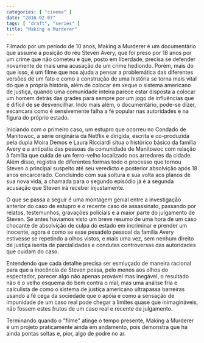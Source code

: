 ```yaml
---
categories: [ "cinema" ]
date: "2016-02-07"
tags: [ "draft", "series" ]
title: "Making a Murderer"
---
```

Filmado por um período de 10 anos, Making a Murderer é um documentário
que assume a posição do réu Steven Avery, que foi preso por 18 anos
por um crime que não cometeu e que, posto em liberdade, precisa se
defender novamente de mais uma acusação de um crime hediondo. Porém,
mais do que isso, é um filme que nos ajuda a pensar a problemática das
diferentes versões de um fato e como a construção de uma história se
torna mais vital do que a própria história, além de colocar em xeque
o sistema americano de justiça, quando uma comunidade inteira parece
estar disposta a colocar um homem detrás das grades para sempre por um
jogo de influências que é difícil de se desvencilhar. Indo mais além,
o documentário, pode-se dizer, escancara como é sensivemente falha a
fé popular nas autoridades e na figura do próprio estado.

Iniciando com o primeiro caso, um estupro que ocorreu no Condado
de Manitowoc, a série originária da Netflix e dirigida, escrita e
co-produzida pela dupla Moira Demos e Laura Ricciardi situa o histórico
básico da família Avery e a antipatia das pessoas da comunidade
de Manitowoc com relação à família que cuida de um ferro-velho
localizado nos arredores da cidade. Além disso, registra de diferentes
formas todo o processo que tornou Steven o principal suspeito até seu
veredicto e posterior absolvição após 18 anos encarcerado. Concluindo
com sua soltura e sua volta aos planos de sua nova vida, a chamada para
o segundo episódio já é a segunda acusação que Steven irá receber
injustamente.

O que se passa a seguir é uma montagem genial entre a investigação
anterior do caso de estupro e o recente caso de assassinato, passando por
relatos, testemunhos, gravações policiais e a maior parte do julgamento
de Steven. Se antes havíamos visto um breve resumo de uma hora de
um caso chocante de absolvição de culpa do estado em incriminar e
prender um inocente, agora é como se esse pesadelo pessoal da família
Avery estivesse se repetindo a olhos vistos, e mais uma vez, sem nenhum
direito de justiça isenta de parcialidades e condutas controversas das
autoridades que cuidam do caso.

Entendendo que cada detalhe precisa ser esmiuçado de maneira racional
para que a inocência de Steven possa, pelo menos aos olhos do espectador,
parecer algo não apenas provável mas inegável, o resultado não é o
velho esquema do bem contra o mal, mas uma análise fria e calculista de
como o sistema de justiça americano ultrapassa barreiras usando a fé
cega da sociedade que o apóia e como a sensação de impunidade de um
caso real pode chegar a limites quase que inimagináveis, não fossem
estes frutos de um caso real e recente de julgamento.

Terminando quando o "filme" atinge o tempo presente, Making a Murderer
é um projeto praticamente ainda em andamento, pois demonstra que há
ainda pontas soltas e, pior, algo de podre no ar.
